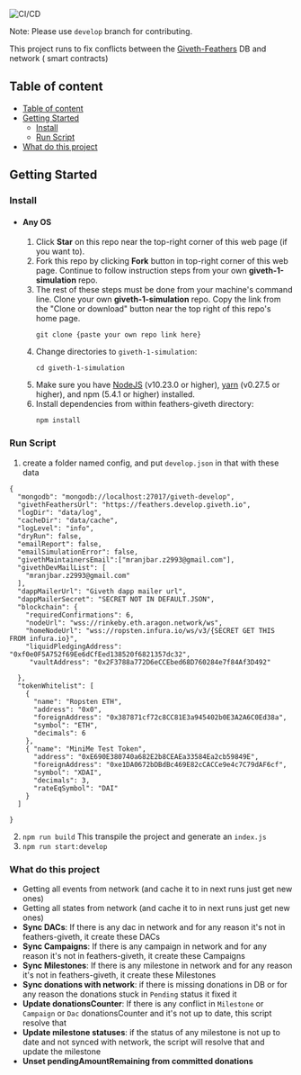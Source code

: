 ![CI/CD](https://github.com/Giveth/giveth-1-simulation/workflows/CI/CD/badge.svg)

Note: Please use `develop` branch for contributing.

This project runs to fix conflicts between the [Giveth-Feathers](https://github.com/Giveth/feathers-giveth) DB and network ( smart contracts)

## Table of content

- [Table of content](#table-of-content)
- [Getting Started](#getting-started)
    - [Install](#install)
    - [Run Script](#run-script)
- [What do this project](#what-do-this-project)


## Getting Started

### Install

- #### Any OS
    1. Click **Star** on this repo near the top-right corner of this web page (if you want to).
    2. Fork this repo by clicking **Fork** button in top-right corner of this web page. Continue to follow instruction steps from your own **giveth-1-simulation** repo.
    3. The rest of these steps must be done from your machine's command line. Clone your own **giveth-1-simulation** repo. Copy the link from the "Clone or download" button near the top right of this repo's home page.
        ```
        git clone {paste your own repo link here}
        ```
    4. Change directories to `giveth-1-simulation`:
        ```
        cd giveth-1-simulation
        ```
    5. Make sure you have [NodeJS](https://nodejs.org/) (v10.23.0 or higher), [yarn](https://www.yarnpkg.com/) (v0.27.5 or higher), and npm (5.4.1 or higher) installed.
    6. Install dependencies from within feathers-giveth directory:
        ```
        npm install
        ```
       
### Run Script

1. create a folder named config, and put `develop.json` in that
with these data

```
{
  "mongodb": "mongodb://localhost:27017/giveth-develop",
  "givethFeathersUrl": "https://feathers.develop.giveth.io",
  "logDir": "data/log",
  "cacheDir": "data/cache",
  "logLevel": "info",
  "dryRun": false,
  "emailReport": false,
  "emailSimulationError": false,
  "givethMaintainersEmail":["mranjbar.z2993@gmail.com"],
  "givethDevMailList": [
    "mranjbar.z2993@gmail.com"
  ],
  "dappMailerUrl": "Giveth dapp mailer url",
  "dappMailerSecret": "SECRET NOT IN DEFAULT.JSON",
  "blockchain": {
    "requiredConfirmations": 6,
    "nodeUrl": "wss://rinkeby.eth.aragon.network/ws",
    "homeNodeUrl": "wss://ropsten.infura.io/ws/v3/{SECRET GET THIS FROM infura.io}",
    "liquidPledgingAddress": "0xf0e0F5A752f69Ee6dCfEed138520f6821357dc32",
     "vaultAddress": "0x2F3788a772D6eCCEbed68D760284e7f84Af3D492"

  },
  "tokenWhitelist": [
    {
      "name": "Ropsten ETH",
      "address": "0x0",
      "foreignAddress": "0x387871cf72c8CC81E3a945402b0E3A2A6C0Ed38a",
      "symbol": "ETH",
      "decimals": 6
    },
    { "name": "MiniMe Test Token",
      "address": "0xE690E380740a682E2b8CEAEa33584Ea2cb59849E",
      "foreignAddress": "0xe1DA0672bDBdBc469E82cCACCe9e4c7C79dAF6cf",
      "symbol": "XDAI",
      "decimals": 3,
      "rateEqSymbol": "DAI"
    }
  ]

}
```

2. `npm run build` This transpile the project and generate an `index.js`
3. `npm run start:develop`

### What do this project
* Getting all events from network (and cache it to in next runs
  just get new ones)
* Getting all states from network (and cache it to in next runs
  just get new ones)
* **Sync DACs**: If there is any dac in network and for any reason
it's not in feathers-giveth, it create these DACs
* **Sync Campaigns**:  If there is any campaign in network and for any reason
it's not in feathers-giveth, it create these Campaigns
* **Sync Milestones**: If there is any milestone in network and for any reason
it's not in feathers-giveth, it create these Milestones
* **Sync donations with network**: if there is missing donations in DB
or for any reason the donations stuck in `Pending` status 
  it fixed it
*  **Update donationsCounter**: If there is any conflict in `Milestone` or `Campaign` or
`Dac` donationsCounter and it's not up to date, this script resolve that
* **Update milestone statuses**: if the status of any milestone is not up to date and not synced with network, 
the script will resolve that and update the milestone
* **Unset pendingAmountRemaining from committed donations**

